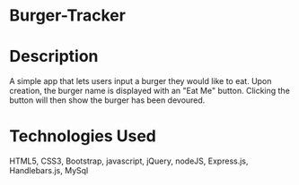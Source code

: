 # Burger-Tracker

# Description
A simple app that lets users input a burger they would like to eat. Upon creation, the burger name is displayed with an "Eat Me" button. Clicking the button will then show the burger has been devoured.

# Technologies Used
HTML5, CSS3, Bootstrap, javascript, jQuery, nodeJS, Express.js, Handlebars.js, MySql
